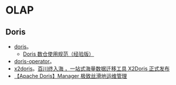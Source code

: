 # OLAP

## Doris

* [doris](https://doris.apache.org/zh-CN/docs/get-starting/quick-start/)。
  * [Doris 数仓使用规范（经验版）](https://mp.weixin.qq.com/s/tGbdkF62WU6qbAH0mqtXuA)
* [doris-operator](https://github.com/selectdb/doris-operator)。
* [x2doris](https://www.selectdb.com/tools/x2doris)。[百川终入海 ，一站式海量数据迁移工具 X2Doris 正式发布](https://mp.weixin.qq.com/s/Mn-xCVmCzNsn9fQsKQQJtQ)
* [【Apache Doris】Manager 极致丝滑地运维管理](https://mp.weixin.qq.com/s/kMBQ51kuVHL3Fb-xmb5a8A)

